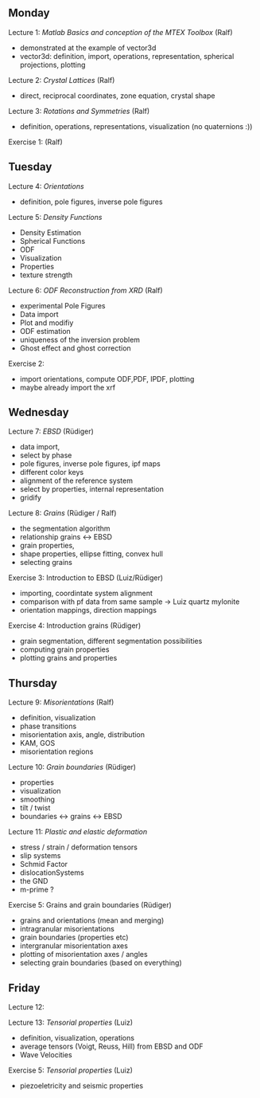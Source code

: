 ## Monday

Lecture 1: _*Matlab Basics and conception of the MTEX Toolbox*_
(Ralf)
  
 - demonstrated at the example of vector3d
 - vector3d: definition, import, operations, representation, spherical projections, plotting

Lecture 2: _*Crystal Lattices*_
(Ralf)

  - direct, reciprocal coordinates, zone equation, crystal shape

Lecture 3: _*Rotations and Symmetries*_
(Ralf)

  - definition, operations, representations, visualization (no quaternions :))

Exercise 1:
(Ralf)


## Tuesday

Lecture 4: _*Orientations*_
  
  - definition, pole figures, inverse pole figures 

Lecture 5: _*Density Functions*_

  - Density Estimation
  - Spherical Functions
  - ODF
  - Visualization
  - Properties
  - texture strength

Lecture 6: _*ODF Reconstruction from XRD*_ (Ralf)

  - experimental Pole Figures
  - Data import
  - Plot and modifiy
  - ODF estimation
  - uniqueness of the inversion problem
  - Ghost effect and ghost correction

Exercise 2:
  - import orientations, compute ODF,PDF, IPDF, plotting
  - maybe already import the xrf

## Wednesday

Lecture 7: _*EBSD*_
  (Rüdiger)
  
  - data import,
  - select by phase
  - pole figures, inverse pole figures, ipf maps
  - different color keys
  - alignment of the reference system
  - select by properties, internal representation
  - gridify

Lecture 8: _*Grains*_
  (Rüdiger / Ralf)
  
  - the segmentation algorithm
  - relationship grains <-> EBSD
  - grain properties,
  - shape properties, ellipse fitting, convex hull
  - selecting grains

Exercise 3: Introduction to EBSD 
  (Luiz/Rüdiger)
  - importing, coordintate system alignment
  - comparison with pf data from same sample -> Luiz quartz mylonite  
  - orientation mappings, direction mappings
  
Exercise 4: Introduction grains 
  (Rüdiger)
  - grain segmentation, different segmentation possibilities 
  - computing grain properties
  - plotting grains and properties
  

## Thursday

Lecture 9: _*Misorientations*_
  (Ralf)
  
  - definition, visualization
  - phase transitions
  - misorientation axis, angle, distribution
  - KAM, GOS
  - misorientation regions

Lecture 10: _*Grain boundaries*_
  (Rüdiger)
  - properties
  - visualization
  - smoothing
  - tilt / twist
  - boundaries <-> grains <-> EBSD

Lecture 11: _*Plastic and elastic deformation*_
  - stress / strain / deformation tensors
  - slip systems
  - Schmid Factor
  - dislocationSystems
  - the GND
  - m-prime ?

Exercise 5: Grains and grain boundaries
  (Rüdiger)
  - grains and orientations (mean and merging)
  - intragranular misorientations
  - grain boundaries (properties etc)
  - intergranular misorientation axes
  - plotting of misorientation axes / angles
  - selecting grain boundaries (based on everything)
  
## Friday


Lecture 12: 

Lecture 13: _*Tensorial properties*_
  (Luiz)
  - definition, visualization, operations
  - average tensors (Voigt, Reuss, Hill) from EBSD and ODF
  - Wave Velocities

Exercise 5: _*Tensorial properties*_
  (Luiz)
  - piezoeletricity and seismic properties
  

